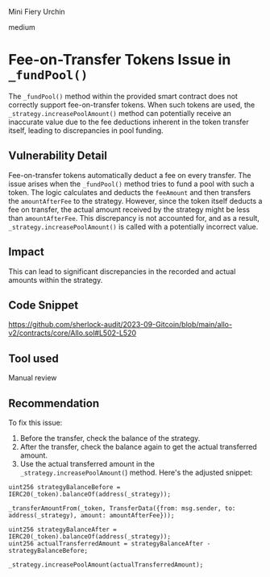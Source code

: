 Mini Fiery Urchin

medium

# Fee-on-Transfer Tokens Issue in `_fundPool()`
The `_fundPool()` method within the provided smart contract does not correctly support fee-on-transfer tokens. When such tokens are used, the `_strategy.increasePoolAmount()` method can potentially receive an inaccurate value due to the fee deductions inherent in the token transfer itself, leading to discrepancies in pool funding.

## Vulnerability Detail
Fee-on-transfer tokens automatically deduct a fee on every transfer. The issue arises when the `_fundPool()` method tries to fund a pool with such a token. The logic calculates and deducts the `feeAmount` and then transfers the `amountAfterFee` to the strategy. However, since the token itself deducts a fee on transfer, the actual amount received by the strategy might be less than `amountAfterFee`. This discrepancy is not accounted for, and as a result, `_strategy.increasePoolAmount()` is called with a potentially incorrect value.

## Impact
This can lead to significant discrepancies in the recorded and actual amounts within the strategy.

## Code Snippet
https://github.com/sherlock-audit/2023-09-Gitcoin/blob/main/allo-v2/contracts/core/Allo.sol#L502-L520

## Tool used
Manual review

## Recommendation
To fix this issue:

1. Before the transfer, check the balance of the strategy.
2. After the transfer, check the balance again to get the actual transferred amount.
3. Use the actual transferred amount in the `_strategy.increasePoolAmount(`) method.
Here's the adjusted snippet:
```solidity
uint256 strategyBalanceBefore = IERC20(_token).balanceOf(address(_strategy));

_transferAmountFrom(_token, TransferData({from: msg.sender, to: address(_strategy), amount: amountAfterFee}));

uint256 strategyBalanceAfter = IERC20(_token).balanceOf(address(_strategy));
uint256 actualTransferredAmount = strategyBalanceAfter - strategyBalanceBefore;

_strategy.increasePoolAmount(actualTransferredAmount);
```